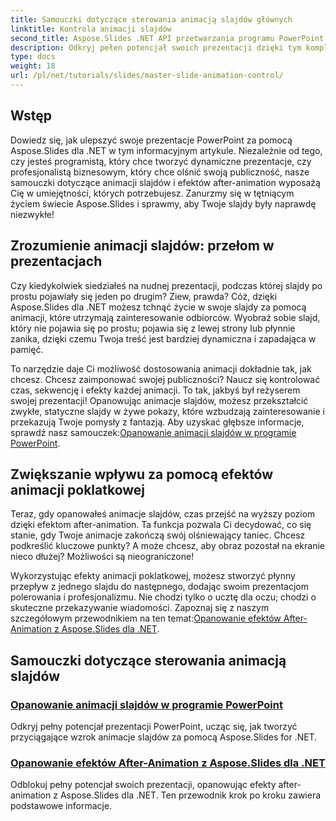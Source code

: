 ```yaml
---
title: Samouczki dotyczące sterowania animacją slajdów głównych
linktitle: Kontrola animacji slajdów
second_title: Aspose.Slides .NET API przetwarzania programu PowerPoint
description: Odkryj pełen potencjał swoich prezentacji dzięki tym kompleksowym samouczkom Aspose.Slides for .NET, które omawiają animacje slajdów i efekty animacji po slajdach.
type: docs
weight: 18
url: /pl/net/tutorials/slides/master-slide-animation-control/
---
```

## Wstęp

Dowiedz się, jak ulepszyć swoje prezentacje PowerPoint za pomocą Aspose.Slides dla .NET w tym informacyjnym artykule. Niezależnie od tego, czy jesteś programistą, który chce tworzyć dynamiczne prezentacje, czy profesjonalistą biznesowym, który chce olśnić swoją publiczność, nasze samouczki dotyczące animacji slajdów i efektów after-animation wyposażą Cię w umiejętności, których potrzebujesz. Zanurzmy się w tętniącym życiem świecie Aspose.Slides i sprawmy, aby Twoje slajdy były naprawdę niezwykłe!


## Zrozumienie animacji slajdów: przełom w prezentacjach

Czy kiedykolwiek siedziałeś na nudnej prezentacji, podczas której slajdy po prostu pojawiały się jeden po drugim? Ziew, prawda? Cóż, dzięki Aspose.Slides dla .NET możesz tchnąć życie w swoje slajdy za pomocą animacji, które utrzymają zainteresowanie odbiorców. Wyobraź sobie slajd, który nie pojawia się po prostu; pojawia się z lewej strony lub płynnie zanika, dzięki czemu Twoja treść jest bardziej dynamiczna i zapadająca w pamięć. 

 To narzędzie daje Ci możliwość dostosowania animacji dokładnie tak, jak chcesz. Chcesz zaimponować swojej publiczności? Naucz się kontrolować czas, sekwencję i efekty każdej animacji. To tak, jakbyś był reżyserem swojej prezentacji! Opanowując animacje slajdów, możesz przekształcić zwykłe, statyczne slajdy w żywe pokazy, które wzbudzają zainteresowanie i przekazują Twoje pomysły z fantazją. Aby uzyskać głębsze informacje, sprawdź nasz samouczek:[Opanowanie animacji slajdów w programie PowerPoint](./slide-animation-in-power-point/).

## Zwiększanie wpływu za pomocą efektów animacji poklatkowej

Teraz, gdy opanowałeś animacje slajdów, czas przejść na wyższy poziom dzięki efektom after-animation. Ta funkcja pozwala Ci decydować, co się stanie, gdy Twoje animacje zakończą swój olśniewający taniec. Chcesz podkreślić kluczowe punkty? A może chcesz, aby obraz pozostał na ekranie nieco dłużej? Możliwości są nieograniczone!

 Wykorzystując efekty animacji poklatkowej, możesz stworzyć płynny przepływ z jednego slajdu do następnego, dodając swoim prezentacjom polerowania i profesjonalizmu. Nie chodzi tylko o ucztę dla oczu; chodzi o skuteczne przekazywanie wiadomości. Zapoznaj się z naszym szczegółowym przewodnikiem na ten temat:[Opanowanie efektów After-Animation z Aspose.Slides dla .NET](./control-after-animation-effects/). 

## Samouczki dotyczące sterowania animacją slajdów
### [Opanowanie animacji slajdów w programie PowerPoint](./slide-animation-in-power-point/)
Odkryj pełny potencjał prezentacji PowerPoint, ucząc się, jak tworzyć przyciągające wzrok animacje slajdów za pomocą Aspose.Slides for .NET.
### [Opanowanie efektów After-Animation z Aspose.Slides dla .NET](./control-after-animation-effects/)
Odblokuj pełny potencjał swoich prezentacji, opanowując efekty after-animation z Aspose.Slides dla .NET. Ten przewodnik krok po kroku zawiera podstawowe informacje.